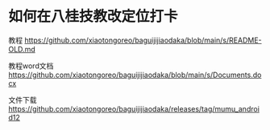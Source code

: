 # 如何在八桂技教改定位打卡

教程
https://github.com/xiaotongoreo/baguijijiaodaka/blob/main/s/README-OLD.md

教程word文档
https://github.com/xiaotongoreo/baguijijiaodaka/blob/main/s/Documents.docx

文件下载
https://github.com/xiaotongoreo/baguijijiaodaka/releases/tag/mumu_android12
